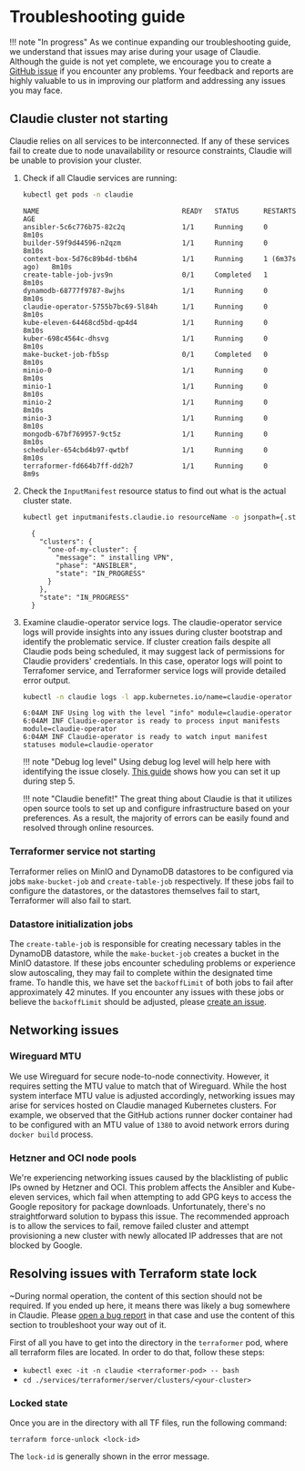 # Troubleshooting guide

!!! note "In progress"
    As we continue expanding our troubleshooting guide, we understand that issues may arise during your usage of Claudie. Although the guide is not yet complete, we encourage you to create a [GitHub issue](https://github.com/berops/claudie/issues) if you encounter any problems. Your feedback and reports are highly valuable to us in improving our platform and addressing any issues you may face.

## Claudie cluster not starting
Claudie relies on all services to be interconnected. If any of these services fail to create due to node unavailability or resource constraints, Claudie will be unable to provision your cluster.

1. Check if all Claudie services are running:

    ```bash
    kubectl get pods -n claudie
    ```

    ```text
    NAME                                   READY   STATUS      RESTARTS        AGE
    ansibler-5c6c776b75-82c2q              1/1     Running     0               8m10s
    builder-59f9d44596-n2qzm               1/1     Running     0               8m10s
    context-box-5d76c89b4d-tb6h4           1/1     Running     1 (6m37s ago)   8m10s
    create-table-job-jvs9n                 0/1     Completed   1               8m10s
    dynamodb-68777f9787-8wjhs              1/1     Running     0               8m10s
    claudie-operator-5755b7bc69-5l84h      1/1     Running     0               8m10s
    kube-eleven-64468cd5bd-qp4d4           1/1     Running     0               8m10s
    kuber-698c4564c-dhsvg                  1/1     Running     0               8m10s
    make-bucket-job-fb5sp                  0/1     Completed   0               8m10s
    minio-0                                1/1     Running     0               8m10s
    minio-1                                1/1     Running     0               8m10s
    minio-2                                1/1     Running     0               8m10s
    minio-3                                1/1     Running     0               8m10s
    mongodb-67bf769957-9ct5z               1/1     Running     0               8m10s
    scheduler-654cbd4b97-qwtbf             1/1     Running     0               8m10s
    terraformer-fd664b7ff-dd2h7            1/1     Running     0               8m9s
    ```

2. Check the `InputManifest` resource status to find out what is the actual cluster state.

    ```bash
    kubectl get inputmanifests.claudie.io resourceName -o jsonpath={.status}
    ```

    ```text
      {
        "clusters": {
          "one-of-my-cluster": {
            "message": " installing VPN",
            "phase": "ANSIBLER",
            "state": "IN_PROGRESS"
          }
        },
        "state": "IN_PROGRESS"
      }    
    ```

3. Examine claudie-operator service logs. The claudie-operator service logs will provide insights into any issues during cluster bootstrap and identify the problematic service. If cluster creation fails despite all Claudie pods being scheduled, it may suggest lack of permissions for Claudie providers' credentials. In this case, operator logs will point to Terrafomer service, and Terraformer service logs will provide detailed error output.

    ```bash
    kubectl -n claudie logs -l app.kubernetes.io/name=claudie-operator
    ```

    ```text
    6:04AM INF Using log with the level "info" module=claudie-operator
    6:04AM INF Claudie-operator is ready to process input manifests module=claudie-operator
    6:04AM INF Claudie-operator is ready to watch input manifest statuses module=claudie-operator
    ```

    !!! note "Debug log level"
        Using debug log level will help here with identifying the issue closely. [This guide](https://docs.claudie.io/v0.4.0/getting-started/detailed-guide/#claudie-deployment) shows how you can set it up during step 5.

    !!! note "Claudie benefit!"
        The great thing about Claudie is that it utilizes open source tools to set up and configure infrastructure based on your preferences. As a result, the majority of errors can be easily found and resolved through online resources.

### Terraformer service not starting
Terraformer relies on MinIO and DynamoDB datastores to be configured via jobs `make-bucket-job` and `create-table-job` respectively. If these jobs fail to configure the datastores, or the datastores themselves fail to start, Terraformer will also fail to start.

### Datastore initialization jobs
The `create-table-job` is responsible for creating necessary tables in the DynamoDB datastore, while the `make-bucket-job` creates a bucket in the MinIO datastore. If these jobs encounter scheduling problems or experience slow autoscaling, they may fail to complete within the designated time frame. To handle this, we have set the `backoffLimit` of both jobs to fail after approximately 42 minutes. If you encounter any issues with these jobs or believe the `backoffLimit` should be adjusted, please [create an issue](https://github.com/berops/claudie/issues).

## Networking issues
### Wireguard MTU
We use Wireguard for secure node-to-node connectivity. However, it requires setting the MTU value to match that of Wireguard. While the host system interface MTU value is adjusted accordingly, networking issues may arise for services hosted on Claudie managed Kubernetes clusters. For example, we observed that the GitHub actions runner docker container had to be configured with an MTU value of `1380` to avoid network errors during `docker build` process.

### Hetzner and OCI node pools
We're experiencing networking issues caused by the blacklisting of public IPs owned by Hetzner and OCI. This problem affects the Ansibler and Kube-eleven services, which fail when attempting to add GPG keys to access the Google repository for package downloads. Unfortunately, there's no straightforward solution to bypass this issue. The recommended approach is to allow the services to fail, remove failed cluster and attempt provisioning a new cluster with newly allocated IP addresses that are not blocked by Google.

## Resolving issues with Terraform state lock

~During normal operation, the content of this section should not be required. If you ended up here, it means there was likely a bug somewhere in Claudie. Please [open a bug report](https://github.com/berops/claudie/issues/new/choose) in that case and use the content of this section to troubleshoot your way out of it.

First of all you have to get into the directory in the `terraformer` pod, where all terraform files are located. In order to do that, follow these steps:

* `kubectl exec -it -n claudie <terraformer-pod> -- bash`
* `cd ./services/terraformer/server/clusters/<your-cluster>`

### Locked state

Once you are in the directory with all TF files, run the following command:

```
terraform force-unlock <lock-id>
```

The `lock-id` is generally shown in the error message.
